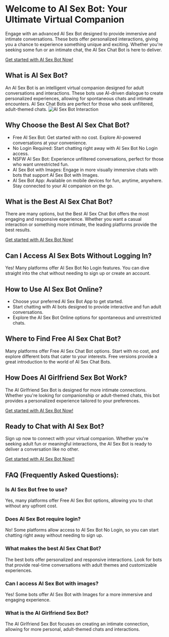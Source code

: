 <h1>Welcome to AI Sex Bot: Your Ultimate Virtual Companion</h1>

Engage with an advanced AI Sex Bot designed to provide immersive and intimate conversations. These bots offer personalized interactions, giving you a chance to experience something unique and exciting. Whether you're seeking some fun or an intimate chat, the AI Sex Chat Bot is here to deliver.

<a href="https://golove.ai/?ref=gh-golove-ai">Get started with AI Sex Bot Now!</a>

<h2>What is AI Sex Bot?</h2>
An AI Sex Bot is an intelligent virtual companion designed for adult conversations and interactions. These bots use AI-driven dialogue to create personalized experiences, allowing for spontaneous chats and intimate encounters. AI Sex Chat Bots are perfect for those who seek unfiltered, adult-themed chats.

<img src="https://cloth-off.ai/wp-content/uploads/2025/02/photo_2025-02-04_19-39-21.jpg" alt="AI Sex Bot Interaction">

<h2>Why Choose the Best AI Sex Chat Bot?</h2>

<ul>
    <li>Free AI Sex Bot: Get started with no cost. Explore AI-powered conversations at your convenience.</li>
    <li>No Login Required: Start chatting right away with AI Sex Bot No Login access.</li>
    <li>NSFW AI Sex Bot: Experience unfiltered conversations, perfect for those who want unrestricted fun.</li>
    <li>AI Sex Bot with Images: Engage in more visually immersive chats with bots that support AI Sex Bot with Images.</li>
    <li>AI Sex Bot App: Available on mobile devices for fun, anytime, anywhere. Stay connected to your AI companion on the go.</li>
</ul>

<h2>What is the Best AI Sex Chat Bot?</h2>

There are many options, but the Best AI Sex Chat Bot offers the most engaging and responsive experience. Whether you want a casual interaction or something more intimate, the leading platforms provide the best results.

<a href="https://golove.ai/?ref=gh-golove-ai">Get started with AI Sex Bot Now!</a>

<h2>Can I Access AI Sex Bots Without Logging In?</h2>

Yes! Many platforms offer AI Sex Bot No Login features. You can dive straight into the chat without needing to sign up or create an account.

<h2>How to Use AI Sex Bot Online?</h2>

<ul>
    <li>Choose your preferred AI Sex Bot App to get started.</li>
    <li>Start chatting with AI bots designed to provide interactive and fun adult conversations.</li>
    <li>Explore the AI Sex Bot Online options for spontaneous and unrestricted chats.</li>
</ul>

<h2>Where to Find Free AI Sex Chat Bot?</h2>

Many platforms offer Free AI Sex Chat Bot options. Start with no cost, and explore different bots that cater to your interests. Free versions provide a great introduction to the world of AI Sex Chat Bots.

<h2>How Does AI Girlfriend Sex Bot Work?</h2>

The AI Girlfriend Sex Bot is designed for more intimate connections. Whether you're looking for companionship or adult-themed chats, this bot provides a personalized experience tailored to your preferences.

<a href="https://golove.ai/?ref=gh-golove-ai">Get started with AI Sex Bot Now!</a>

<h2>Ready to Chat with AI Sex Bot?</h2>

Sign up now to connect with your virtual companion. Whether you're seeking adult fun or meaningful interactions, the AI Sex Bot is ready to deliver a conversation like no other.

<a href="https://golove.ai/ai-sex-bot">Get started with AI Sex Bot Now!!</a>

<h2>FAQ (Frequently Asked Questions):</h2>

<h3>Is AI Sex Bot free to use?</h3>
<p>Yes, many platforms offer Free AI Sex Bot options, allowing you to chat without any upfront cost.</p>

<h3>Does AI Sex Bot require login?</h3>
<p>No! Some platforms allow access to AI Sex Bot No Login, so you can start chatting right away without needing to sign up.</p>

<h3>What makes the best AI Sex Chat Bot?</h3>
<p>The best bots offer personalized and responsive interactions. Look for bots that provide real-time conversations with adult themes and customizable experiences.</p>

<h3>Can I access AI Sex Bot with images?</h3>
<p>Yes! Some bots offer AI Sex Bot with Images for a more immersive and engaging experience.</p>

<h3>What is the AI Girlfriend Sex Bot?</h3>
<p>The AI Girlfriend Sex Bot focuses on creating an intimate connection, allowing for more personal, adult-themed chats and interactions.</p>



